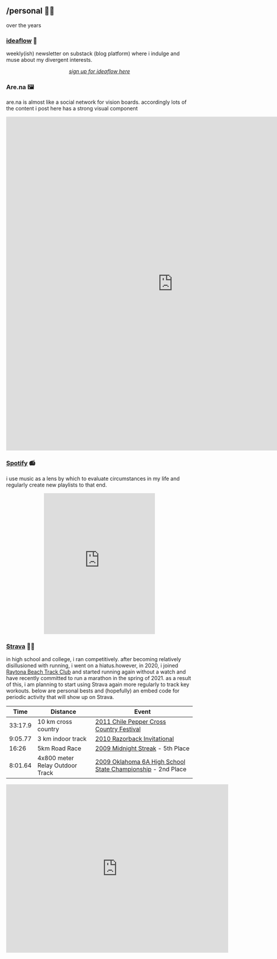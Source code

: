 ## /personal 🏄‍♂️ 
over the years

### [ideaflow](https://ideaflow.substack.com) 🧠
weekly(ish) newsletter on substack (blog platform) where i indulge and muse about my divergent interests.

<span style="display:block;text-align:center">*[sign up for ideaflow here](https://ideaflow.substack.com)*</span>

### Are.na 🖼️
are.na is almost like a social network for vision boards. accordingly lots of the content i post here has a strong visual component
<iframe width="900" height="900" src="https://www.are.na/bryan-wilson/strange-loops-2wuupdiwraa" frameborder="0"></iframe>

### [Spotify](https://open.spotify.com/user/bryangwilson?si=msEW9mCyRP6YXjE12cfirQ) 📻
i use music as a lens by which to evaluate circumstances in my life and regularly create new playlists to that end.

<span style="display:block;text-align:center"><iframe src="https://open.spotify.com/embed/playlist/37i9dQZF1EM0u8g5JOCG7B" width="300" height="380" frameborder="0" allowtransparency="true" allow="encrypted-media"></iframe></span>

### [Strava](https://www.strava.com/athletes/14353137) 🏃‍♂️
in high school and college, i ran competitively. after becoming relatively disillusioned with running, i went on a hiatus.however, in 2020, i joined [Raytona Beach Track Club](https://www.instagram.com/raytona_beach/) and started running again without a watch and have recently committed to run a marathon in the spring of 2021. as a result of this, i am planning to start using Strava again more regularly to track key workouts. below are personal bests and (hopefully) an embed code for periodic activity that will show up on Strava.

|Time | Distance | Event|
|---|---|---|
|33:17.9| 10 km cross country| [2011 Chile Pepper Cross Country Festival](https://www.chilepepperfestival.org/wp-content/themes/chilepepper2019/docs/results/2011/CollegeMen.htm)
|9:05.77| 3 km indoor track| [2010 Razorback Invitational](https://www.flashresults.com/2010_Meets/indoor/RazorbackInvite/)|
|16:26| 5km Road Race| [2009 Midnight Streak](https://www.athlinks.com/event/16698/results/Event/99558/Course/138406/Results) - 5th Place| 
|8:01.64| 4x800 meter Relay Outdoor Track| [2009 Oklahoma 6A High School State Championship](http://www.ohstrack.com/trackresults2009/state6amoore5151609.htm) - 2nd Place

<iframe height='454' width='600' frameborder='0' allowtransparency='true' scrolling='no' src='https://www.strava.com/athletes/14353137/latest-rides/575ae24ef28b1585d7b166a781929ab0796e8adc'></iframe>
